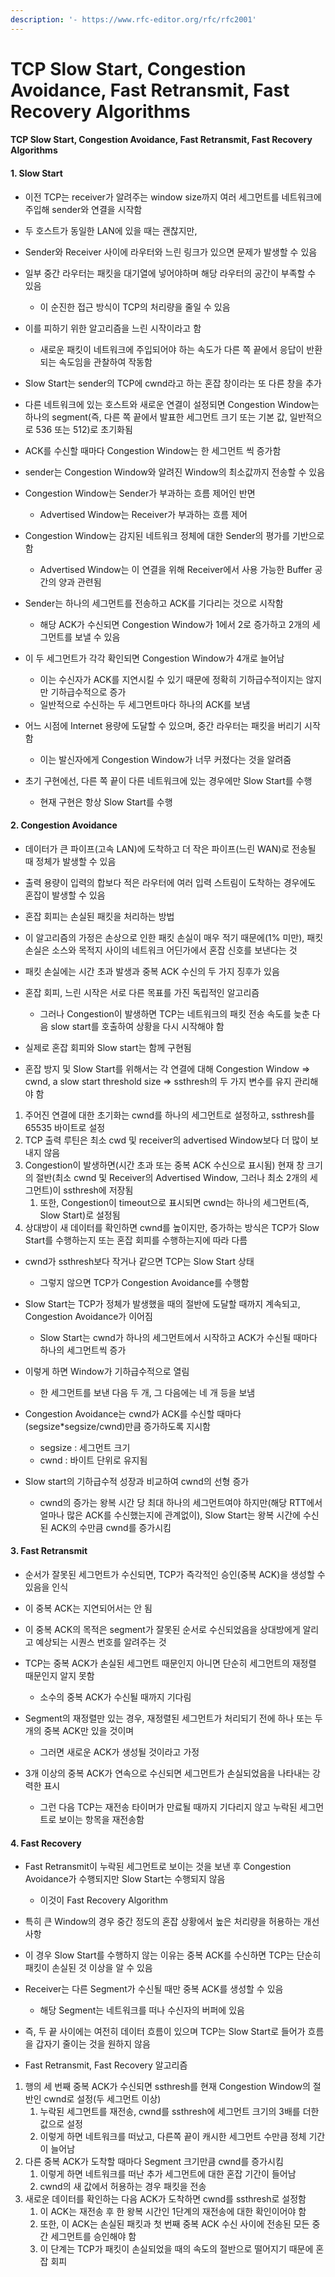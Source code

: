 ```yaml
---
description: '- https://www.rfc-editor.org/rfc/rfc2001'
---
```


# TCP Slow Start, Congestion Avoidance, Fast Retransmit, Fast Recovery Algorithms

#### TCP Slow Start, Congestion Avoidance, Fast Retransmit, Fast Recovery Algorithms

#### 1. Slow Start

* 이전 TCP는 receiver가 알려주는 window size까지 여러 세그먼트를 네트워크에 주입해 sender와 연결을 시작함&#x20;
* 두 호스트가 동일한 LAN에 있을 때는 괜찮지만,&#x20;
* Sender와 Receiver 사이에 라우터와 느린 링크가 있으면 문제가 발생할 수 있음&#x20;
* 일부 중간 라우터는 패킷을 대기열에 넣어야하며 해당 라우터의 공간이 부족할 수 있음&#x20;
  * 이 순진한 접근 방식이 TCP의 처리량을 줄일 수 있음&#x20;



* 이를 피하기 위한 알고리즘을 느린 시작이라고 함&#x20;
  * 새로운 패킷이 네트워크에 주입되어야 하는 속도가 다른 쪽 끝에서 응답이 반환되는 속도임을 관찰하여 작동함&#x20;



* Slow Start는 sender의 TCP에 cwnd라고 하는 혼잡 창이라는 또 다른 창을 추가&#x20;
* 다른 네트워크에 있는 호스트와 새로운 연결이 설정되면 Congestion Window는 하나의 segment(즉, 다른 쪽 끝에서 발표한 세그먼트 크기 또는 기본 값, 일반적으로 536 또는 512)로 초기화됨&#x20;
* ACK를 수신할 때마다 Congestion Window는 한 세그먼트 씩 증가함&#x20;
* sender는 Congestion Window와 알려진 Window의 최소값까지 전송할 수 있음&#x20;
* Congestion Window는 Sender가 부과하는 흐름 제어인 반면&#x20;
  * Advertised Window는 Receiver가 부과하는 흐름 제어&#x20;



* Congestion Window는 감지된  네트워크 정체에 대한 Sender의 평가를 기반으로 함&#x20;
  * Advertised Window는 이 연결을 위해 Receiver에서 사용 가능한 Buffer 공간의 양과 관련됨&#x20;



* Sender는 하나의 세그먼트를 전송하고 ACK를 기다리는 것으로 시작함&#x20;
  * 해당 ACK가 수신되면 Congestion Window가 1에서 2로 증가하고 2개의 세그먼트를 보낼 수 있음&#x20;
*   이 두 세그먼트가 각각 확인되면 Congestion Window가 4개로 늘어남&#x20;

    * 이는 수신자가 ACK를 지연시킬 수 있기 때문에 정확히 기하급수적이지는 않지만 기하급수적으로 증가&#x20;
    * 일반적으로 수신하는 두 세그먼트마다 하나의 ACK를 보냄&#x20;


* 어느 시점에 Internet 용량에 도달할 수 있으며, 중간 라우터는 패킷을 버리기 시작함&#x20;
  * 이는 발신자에게 Congestion Window가 너무 커졌다는 것을 알려줌&#x20;
* 초기 구현에선, 다른 쪽 끝이 다른 네트워크에 있는 경우에만 Slow Start를 수행&#x20;
  * 현재 구현은 항상 Slow Start를 수행&#x20;

#### 2. Congestion Avoidance

* 데이터가 큰 파이프(고속 LAN)에 도착하고 더 작은 파이프(느린 WAN)로 전송될 때 정체가 발생할 수 있음&#x20;
* 출력 용량이 입력의 합보다 적은 라우터에 여러 입력 스트림이 도착하는 경우에도 혼잡이 발생할 수 있음&#x20;
* 혼잡 회피는 손실된 패킷을 처리하는 방법&#x20;
* 이 알고리즘의 가정은 손상으로 인한 패킷 손실이 매우 적기 때문에(1% 미만), 패킷 손실은 소스와 목적지 사이의 네트워크 어딘가에서 혼잡 신호를 보낸다는 것&#x20;



* 패킷 손실에는 시간 초과 발생과 중복 ACK 수신의 두 가지 징후가 있음&#x20;



* 혼잡 회피, 느린 시작은 서로 다른 목표를 가진 독립적인 알고리즘&#x20;
  * 그러나 Congestion이 발생하면 TCP는 네트워크의 패킷 전송 속도를 늦춘 다음 slow start를 호출하여 상황을 다시 시작해야 함&#x20;
* 실제로 혼잡 회피와 Slow start는 함께 구현됨&#x20;



*   혼잡 방지 및 Slow Start를 위해서는 각 연결에 대해 Congestion Window => cwnd, a slow start threshold size => ssthresh의 두 가지 변수를 유지 관리해야 함&#x20;



1. 주어진 연결에 대한 초기화는 cwnd를 하나의 세그먼트로 설정하고, ssthresh를 65535 바이트로 설정
2. TCP 출력 루틴은 최소 cwd 및 receiver의 advertised Window보다 더 많이 보내지 않음&#x20;
3. Congestion이 발생하면(시간 초과 또는 중복 ACK 수신으로 표시됨) 현재 창 크기의 절반(최소 cwnd 및 Receiver의 Advertised Window, 그러나 최소 2개의 세그먼트)이 ssthresh에 저장됨&#x20;
   1. 또한, Congestion이 timeout으로 표시되면 cwnd는 하나의 세그먼트(즉, Slow Start)로 설정됨&#x20;
4. 상대방이 새 데이터를 확인하면 cwnd를 높이지만, 증가하는 방식은 TCP가 Slow Start를 수행하는지 또는 혼잡 회피를 수행하는지에 따라 다름&#x20;



* cwnd가 ssthresh보다 작거나 같으면 TCP는 Slow Start 상태
  * 그렇지 않으면 TCP가 Congestion Avoidance를 수행함&#x20;
* Slow Start는 TCP가 정체가 발생했을 때의 절반에 도달할 때까지 계속되고, Congestion Avoidance가 이어짐
  * Slow Start는 cwnd가 하나의 세그먼트에서 시작하고 ACK가 수신될 때마다 하나의 세그먼트씩 증가
* 이렇게 하면 Window가 기하급수적으로 열림&#x20;
  * 한 세그먼트를 보낸 다음 두 개, 그 다음에는 네 개 등을 보냄&#x20;
* Congestion Avoidance는 cwnd가 ACK를 수신할 때마다 (segsize\*segsize/cwnd)만큼 증가하도록 지시함&#x20;
  * segsize : 세그먼트 크기&#x20;
  * cwnd : 바이트 단위로 유지됨&#x20;



* Slow start의  기하급수적  성장과 비교하여 cwnd의 선형 증가
  * cwnd의 증가는 왕복 시간 당 최대 하나의 세그먼트여야 하지만(해당 RTT에서 얼마나 많은 ACK를 수신했는지에 관계없이), Slow Start는 왕복 시간에 수신된 ACK의 수만큼 cwnd를 증가시킴&#x20;

#### 3. Fast Retransmit

* 순서가 잘못된 세그먼트가 수신되면, TCP가 즉각적인 승인(중복 ACK)을 생성할 수 있음을 인식&#x20;
* 이 중복 ACK는 지연되어서는 안 됨&#x20;
* 이 중복 ACK의 목적은 segment가 잘못된 순서로 수신되었음을 상대방에게 알리고 예상되는 시퀀스 번호를 알려주는 것&#x20;
* TCP는 중복 ACK가 손실된 세그먼트 때문인지 아니면 단순히 세그먼트의 재정렬 때문인지 알지 못함&#x20;
  * 소수의 중복 ACK가 수신될 때까지 기다림&#x20;
* Segment의 재정렬만 있는 경우, 재정렬된 세그먼트가 처리되기 전에 하나 또는 두 개의 중복 ACK만 있을 것이며&#x20;
  * 그러면 새로운 ACK가 생성될 것이라고 가정&#x20;



* 3개 이상의 중복 ACK가 연속으로 수신되면 세그먼트가 손실되었음을 나타내는 강력한 표시&#x20;
  * 그런 다음 TCP는 재전송 타이머가 만료될 때까지 기다리지 않고 누락된 세그먼트로 보이는 항목을 재전송함&#x20;

#### 4. Fast Recovery

* Fast Retransmit이 누락된 세그먼트로 보이는 것을 보낸 후 Congestion Avoidance가 수행되지만 Slow Start는 수행되지 않음&#x20;
  * 이것이 Fast Recovery Algorithm
* 특히 큰 Window의 경우 중간 정도의 혼잡 상황에서 높은 처리량을 허용하는 개선 사항&#x20;



* 이 경우 Slow Start를 수행하지 않는 이유는 중복 ACK를 수신하면 TCP는 단순히 패킷이 손실된 것 이상을 알 수 있음&#x20;
* Receiver는 다른 Segment가 수신될 때만 중복 ACK를 생성할 수 있음&#x20;
  * 해당 Segment는 네트워크를 떠나 수신자의 버퍼에 있음&#x20;
* 즉, 두 끝 사이에는 여전히 데이터 흐름이 있으며 TCP는 Slow Start로 들어가 흐름을 갑자기 줄이는 것을 원하지 않음&#x20;



* Fast Retransmit, Fast Recovery 알고리즘



1. 행의 세 번째 중복 ACK가 수신되면 ssthresh를 현재 Congestion Window의 절반인 cwnd로 설정(두 세그먼트 이상)
   1. 누락된 세그먼트를 재전송, cwnd를 ssthresh에 세그먼트 크기의 3배를 더한 값으로 설정&#x20;
   2. 이렇게 하면 네트워크를 떠났고, 다른쪽 끝이 캐시한 세그먼트 수만큼 정체 기간이 늘어남
2. 다른 중복 ACK가 도착할 때마다 Segment 크기만큼 cwnd를 증가시킴&#x20;
   1. 이렇게 하면 네트워크를 떠난 추가 세그먼트에 대한 혼잡 기간이 들어남&#x20;
   2. cwnd의 새 값에서 허용하는 경우 패킷을 전송&#x20;
3. 새로운 데이터를 확인하는 다음 ACK가 도착하면 cwnd를 ssthresh로 설정함&#x20;
   1. 이 ACK는 재전송 후 한 왕복 시간인 1단계의 재전송에 대한 확인이어야 함&#x20;
   2. 또한, 이 ACK는 손실된 패킷과 첫 번째 중복 ACK 수신 사이에 전송된 모든 중간 세그먼트를 승인해야 함&#x20;
   3. 이 단계는 TCP가 패킷이 손실되었을 때의 속도의 절반으로 떨어지기 때문에 혼잡 회피















